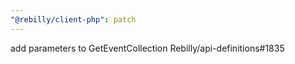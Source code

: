 ```yaml
---
"@rebilly/client-php": patch
---
```


add parameters to GetEventCollection Rebilly/api-definitions#1835
